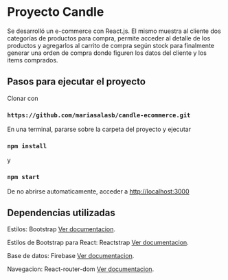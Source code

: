 # Proyecto Candle
Se desarrolló un e-commerce con React.js. El mismo muestra al cliente dos categorías de productos para compra, permite acceder al detalle de los productos y agregarlos al carrito de compra según stock para finalmente generar una orden de compra donde figuren los datos del cliente y los items comprados.

## Pasos para ejecutar el proyecto

Clonar con
### `https://github.com/mariasalasb/candle-ecommerce.git`

En una terminal, pararse sobre la carpeta del proyecto y ejecutar

### `npm install`
y
### `npm start`

De no abrirse automaticamente, acceder a [http://localhost:3000](http://localhost:3000) 

## Dependencias utilizadas

Estilos: Bootstrap [Ver documentacion](https://getbootstrap.com/docs/5.1/getting-started/introduction/).

Estilos de Bootstrap para React: Reactstrap [Ver documentacion](https://reactstrap.github.io/).

Base de datos: Firebase [Ver documentacion](https://firebase.google.com/docs?gclid=CjwKCAjw95yJBhAgEiwAmRrutMLkAJZcT01w3OtkwZijXPdsEEwz8GqMxybjPgtNg42y-gz5W73SqhoCHXMQAvD_BwE&gclsrc=aw.ds).

Navegacion: React-router-dom [Ver documentacion](https://reactrouter.com/web/guides/quick-start).


